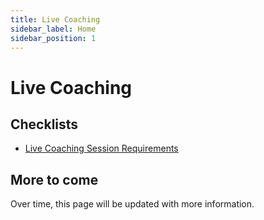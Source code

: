 ```yaml
---
title: Live Coaching
sidebar_label: Home
sidebar_position: 1
---
```


# Live Coaching

## Checklists

- [Live Coaching Session Requirements](./live-coaching-session-requirements.md)

## More to come

Over time, this page will be updated with more information.

